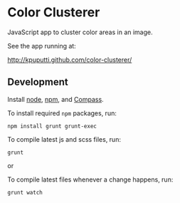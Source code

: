 # Color Clusterer

JavaScript app to cluster color areas in an image.

See the app running at:

http://kpuputti.github.com/color-clusterer/

## Development

Install [node](http://nodejs.org/), [npm](http://npmjs.org/), and [Compass](http://compass-style.org/).

To install required `npm` packages, run:

    npm install grunt grunt-exec

To compile latest js and scss files, run:

    grunt

or

To compile latest files whenever a change happens, run:

    grunt watch
